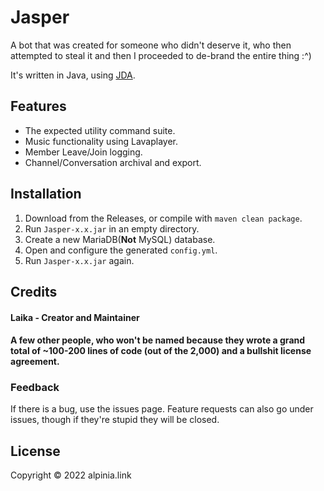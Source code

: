 # Jasper

A bot that was created for someone who didn't deserve it, who then attempted to steal it and then I proceeded
to de-brand the entire thing :^)

It's written in Java, using [JDA](https://github.com/DV8FromTheWorld/JDA).

## Features

+ The expected utility command suite.
+ Music functionality using Lavaplayer.
+ Member Leave/Join logging.
+ Channel/Conversation archival and export.

## Installation

1. Download from the Releases, or compile with `maven clean package`.
2. Run `Jasper-x.x.jar` in an empty directory.
3. Create a new MariaDB(**Not** MySQL) database.
4. Open and configure the generated `config.yml`.
5. Run `Jasper-x.x.jar` again.

## Credits

#### Laika - Creator and Maintainer
#### A few other people, who won't be named because they wrote a grand total of ~100-200 lines of code (out of the 2,000) and a bullshit license agreement.
### Feedback

If there is a bug, use the issues page. Feature requests can also go under issues, though if they're stupid they will be closed.

## License

Copyright © 2022 alpinia.link